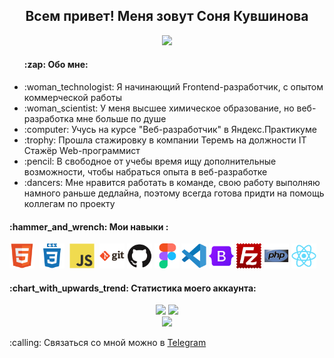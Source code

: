 <div class="header" align="center">
  <h2>
    Всем привет! Меня зовут Соня Кувшинова
  </h2>
  <img src="https://media.giphy.com/media/hpXdHPfFI5wTABdDx9/giphy.gif"  width="200px">
</div>
<ul><h4>:zap: Обо мне:</h4>
  <li> :woman_technologist: Я начинающий Frontend-разработчик, с опытом коммерческой работы</li> 
  <li> :woman_scientist: У меня высшее химическое образование, но веб-разработка мне больше по душе</li>
  <li> :computer: Учусь на курсе "Веб-разработчик" в Яндекс.Практикуме</li> 
  <li> :trophy: Прошла стажировку в компании Теремъ на должности IT Стажёр Web-программист</li> 
  <li> :pencil: В свободное от учебы время ищу дополнительные возможности, чтобы набраться опыта в веб-разработке</li> 
  <li> :dancers: Мне нравится работать в команде, свою работу выполняю намного раньше дедлайна, поэтому всегда готова придти на помощь коллегам по проекту</li> 
</ul>
<div>
  <h4>   :hammer_and_wrench: Мои навыки :</h4>
  <img src="https://github.com/devicons/devicon/blob/master/icons/html5/html5-original.svg" title="HTML5" alt="HTML" width="40" height="40"/>&nbsp;
  <img src="https://github.com/devicons/devicon/blob/master/icons/css3/css3-plain-wordmark.svg"  title="CSS3" alt="CSS" width="40" height="40"/>&nbsp;
  <img src="https://github.com/devicons/devicon/blob/master/icons/javascript/javascript-original.svg" title="JavaScript" alt="JavaScript" width="40" height="40"/>&nbsp;
  <img src="https://github.com/devicons/devicon/blob/master/icons/git/git-original-wordmark.svg" title="Git" **alt="Git" width="40" height="40"/>
  <img src="https://github.com/devicons/devicon/blob/master/icons/github/github-original.svg" title="GitHub" **alt="GitHub" width="40" height="40"/>
  <img src="https://github.com/devicons/devicon/blob/master/icons/figma/figma-original.svg" title="Figma" **alt="Figma" width="40" height="40"/>
   <img src="https://github.com/devicons/devicon/blob/master/icons/vscode/vscode-original.svg" title="VSCode" **alt="VSCode" width="40" height="40"/>
   <img src="https://github.com/devicons/devicon/blob/master/icons/bootstrap/bootstrap-original.svg" title="Bootstrap" **alt="Bootstrape" width="40" height="40"/>
   <img src="https://github.com/devicons/devicon/blob/master/icons/filezilla/filezilla-plain.svg" title="FileZilla" **alt="FileZilla" width="40" height="40"/>
   <img src="https://github.com/devicons/devicon/blob/master/icons/php/php-original.svg" title="PHP" **alt="PHP" width="40" height="40"/>
   <img src="https://github.com/devicons/devicon/blob/master/icons/react/react-original.svg" title="React" **alt="React" width="40" height="40"/>
</div>
<h4>   :chart_with_upwards_trend: Статистика моего аккаунта: </h4>
<div align="center">
<img src="http://github-readme-streak-stats.herokuapp.com?user=SonjaKuv&theme=blood&hide_border=true&date_format=j%20M%5B%20Y%5D&locale=ru">
<img src="https://github-readme-stats.vercel.app/api/top-langs/?username=SonjaKuv&hide_border=true">
</div>
<div align="center">
  <img src="https://media.giphy.com/media/k0ijJhqrUP4T2EvmJ1/giphy.gif" width="300"/>
</div>
  <p>:calling: Связаться со мной можно в 
    <a href="https://t.me/sonja_kuv">Telegram<a>
  </p>





